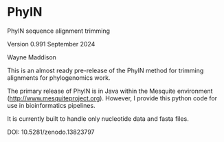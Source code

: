 # PhyIN
PhyIN sequence alignment trimming

Version 0.991 September 2024

Wayne Maddison

This is an almost ready pre-release of the PhyIN method for trimming alignments for phylogenomics work.

The primary release of PhyIN is in Java within the Mesquite environment (http://www.mesquiteproject.org). However, I provide this python code for use in bioinformatics pipelines.

It is currently built to handle only nucleotide data and fasta files.


DOI: 10.5281/zenodo.13823797
